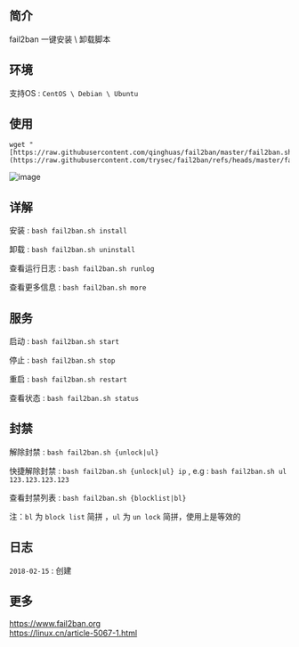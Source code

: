 简介
---
fail2ban 一键安装 \ 卸载脚本

环境
---
支持OS : `CentOS \ Debian \ Ubuntu`

使用
---
```
wget "[https://raw.githubusercontent.com/qinghuas/fail2ban/master/fail2ban.sh](https://raw.githubusercontent.com/trysec/fail2ban/refs/heads/master/fail2ban.sh)"
```
![image](https://i.loli.net/2018/02/15/5a8533967e7f1.png)

详解
---
安装 : `bash fail2ban.sh install`

卸载 : `bash fail2ban.sh uninstall`

查看运行日志 : `bash fail2ban.sh runlog`

查看更多信息 : `bash fail2ban.sh more`

服务
---
启动 : `bash fail2ban.sh start`

停止 : `bash fail2ban.sh stop`

重启 : `bash fail2ban.sh restart`

查看状态 : `bash fail2ban.sh status`

封禁
---
解除封禁 : `bash fail2ban.sh {unlock|ul}`

快捷解除封禁 : `bash fail2ban.sh {unlock|ul} ip` , e.g : `bash fail2ban.sh ul 123.123.123.123`

查看封禁列表 : `bash fail2ban.sh {blocklist|bl}`

注：`bl` 为 `block list` 简拼 ，`ul` 为 `un lock` 简拼，使用上是等效的

日志
---
`2018-02-15` : 创建

更多
---
https://www.fail2ban.org  
https://linux.cn/article-5067-1.html

